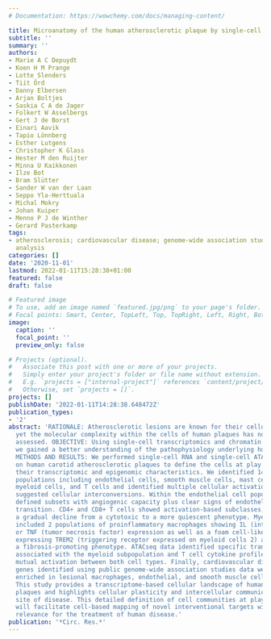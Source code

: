 ```yaml
---
# Documentation: https://wowchemy.com/docs/managing-content/

title: Microanatomy of the human atherosclerotic plaque by single-cell transcriptomics
subtitle: ''
summary: ''
authors:
- Marie A C Depuydt
- Koen H M Prange
- Lotte Slenders
- Tiit Örd
- Danny Elbersen
- Arjan Boltjes
- Saskia C A de Jager
- Folkert W Asselbergs
- Gert J de Borst
- Einari Aavik
- Tapio Lönnberg
- Esther Lutgens
- Christopher K Glass
- Hester M den Ruijter
- Minna U Kaikkonen
- Ilze Bot
- Bram Slütter
- Sander W van der Laan
- Seppo Yla-Herttuala
- Michal Mokry
- Johan Kuiper
- Menno P J de Winther
- Gerard Pasterkamp
tags:
- atherosclerosis; cardiovascular disease; genome-wide association study; single-cell
  analysis
categories: []
date: '2020-11-01'
lastmod: 2022-01-11T15:28:38+01:00
featured: false
draft: false

# Featured image
# To use, add an image named `featured.jpg/png` to your page's folder.
# Focal points: Smart, Center, TopLeft, Top, TopRight, Left, Right, BottomLeft, Bottom, BottomRight.
image:
  caption: ''
  focal_point: ''
  preview_only: false

# Projects (optional).
#   Associate this post with one or more of your projects.
#   Simply enter your project's folder or file name without extension.
#   E.g. `projects = ["internal-project"]` references `content/project/deep-learning/index.md`.
#   Otherwise, set `projects = []`.
projects: []
publishDate: '2022-01-11T14:28:38.648472Z'
publication_types:
- '2'
abstract: 'RATIONALE: Atherosclerotic lesions are known for their cellular heterogeneity,
  yet the molecular complexity within the cells of human plaques has not been fully
  assessed. OBJECTIVE: Using single-cell transcriptomics and chromatin accessibility,
  we gained a better understanding of the pathophysiology underlying human atherosclerosis.
  METHODS AND RESULTS: We performed single-cell RNA and single-cell ATAC sequencing
  on human carotid atherosclerotic plaques to define the cells at play and determine
  their transcriptomic and epigenomic characteristics. We identified 14 distinct cell
  populations including endothelial cells, smooth muscle cells, mast cells, B cells,
  myeloid cells, and T cells and identified multiple cellular activation states and
  suggested cellular interconversions. Within the endothelial cell population, we
  defined subsets with angiogenic capacity plus clear signs of endothelial to mesenchymal
  transition. CD4+ and CD8+ T cells showed activation-based subclasses, each with
  a gradual decline from a cytotoxic to a more quiescent phenotype. Myeloid cells
  included 2 populations of proinflammatory macrophages showing IL (interleukin) 1B
  or TNF (tumor necrosis factor) expression as well as a foam cell-like population
  expressing TREM2 (triggering receptor expressed on myeloid cells 2) and displaying
  a fibrosis-promoting phenotype. ATACseq data identified specific transcription factors
  associated with the myeloid subpopulation and T cell cytokine profiles underlying
  mutual activation between both cell types. Finally, cardiovascular disease susceptibility
  genes identified using public genome-wide association studies data were particularly
  enriched in lesional macrophages, endothelial, and smooth muscle cells. CONCLUSIONS:
  This study provides a transcriptome-based cellular landscape of human atherosclerotic
  plaques and highlights cellular plasticity and intercellular communication at the
  site of disease. This detailed definition of cell communities at play in atherosclerosis
  will facilitate cell-based mapping of novel interventional targets with direct functional
  relevance for the treatment of human disease.'
publication: '*Circ. Res.*'
---
```

